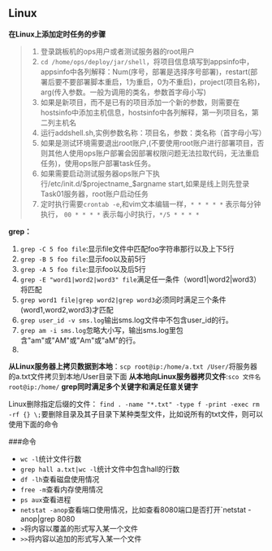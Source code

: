## Linux
**在Linux上添加定时任务的步骤**
> 1. 登录跳板机的ops用户或者测试服务器的root用户
> 2. `cd /home/ops/deploy/jar/shell`，将项目信息填写到appsinfo中，appsinfo中各列解释：Num(序号，部署是选择序号部署)，restart(部署后要不要部署脚本重启，1为重启，0为不重启)，project(项目名称)，arg(传入参数。一般为调用的类名，参数首字母小写)
> 3. 如果是新项目，而不是已有的项目添加一个新的参数，则需要在hostsinfo中添加主机信息，hostsinfo中各列解释，第一列项目名，第二列主机名
> 4. 运行addshell.sh,实例参数名称：项目名，参数：类名称（首字母小写）
> 5. 如果是测试环境需要退出root账户,(不要使用root账户进行部署项目，否则其他人使用ops账户部署会因部署权限问题无法拉取代码，无法重启任务)，使用ops账户部署task任务。
> 6. 如果需要启动测试服务器ops账户下执行/etc/init.d/$projectname_$argname start,如果是线上则先登录 Task01服务器，root账户启动任务
> 7. 定时执行需要`crontab -e`,和vim文本编辑一样，`* * * * *` 表示每分钟执行，   ```00 * * * *``` 表示每小时执行，`*/5 * * * *`

**grep：**

1. `grep -C 5 foo file`:显示file文件中匹配foo字符串那行以及上下5行
2. `grep -B 5 foo file`:显示foo以及前5行
3. `grep -A 5 foo file`:显示foo以及后5行
4. `grep -E "word1|word2|word3" file`满足任一条件（word1|word2|word3）将匹配
5. `grep word1 file|grep word2|grep word3`必须同时满足三个条件(word1,word2,word3)才匹配
6. `grep user_id -v sms.log`输出sms.log文件中不包含user_id的行。
7. `grep am -i sms.log`忽略大小写，输出sms.log里包含"am"或"AM"或"Am"或"aM"的行。
8. 

**从Linux服务器上拷贝数据到本地**：`scp root@ip:/home/a.txt /User/`将服务器的a.txt文件拷贝到本地/User目录下面
**从本地向Linux服务器拷贝文件**:`sco 文件名 root@ip:/home/`
**grep同时满足多个关键字和满足任意关键字**



 Linux删除指定后缀的文件：
 `find . -name "*.txt" -type f -print -exec rm -rf {} \;`要删除目录及其子目录下某种类型文件，比如说所有的txt文件，则可以使用下面的命令
 
 
 
 
 
###命令
* `wc -l`统计文件行数
* `grep hall a.txt|wc -l`统计文件中包含hall的行数
* `df -lh`查看磁盘使用情况
* `free -m`查看内存使用情况
* `ps aux`查看进程
* `netstat -anop`查看端口使用情况，比如查看8080端口是否打开`netstat -anop|grep 8080
* `>`将内容以覆盖的形式写入某一个文件
* `>>`将内容以追加的形式写入某一个文件